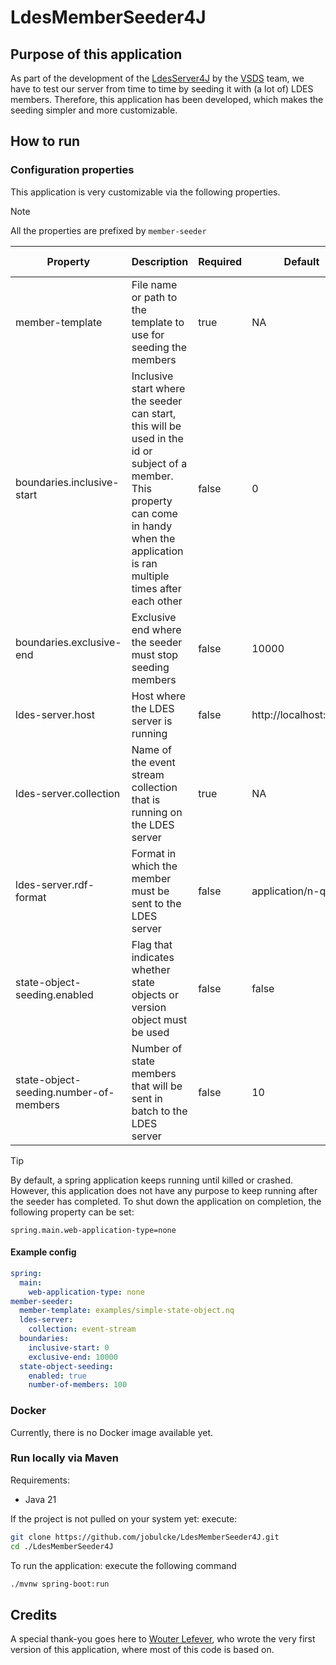 # LdesMemberSeeder4J

## Purpose of this application

As part of the development of the [LdesServer4J](https://github.com/Informatievlaanderen/VSDS-LDESServer4J) by
the [VSDS](https://www.vlaanderen.be/digitaal-vlaanderen/onze-oplossingen/vlaamse-smart-data-space) team, we have to
test our server from time to time by seeding it with (a lot of) LDES members. Therefore, this application has been
developed, which makes the seeding simpler and more customizable.

## How to run

### Configuration properties

This application is very customizable via the following properties.

> [!NOTE]
> All the properties are prefixed by `member-seeder`

| Property                               | Description                                                                                                                                                                                 | Required | Default               | Example               | Supported values                    |
|----------------------------------------|---------------------------------------------------------------------------------------------------------------------------------------------------------------------------------------------|----------|-----------------------|-----------------------|-------------------------------------|
| member-template                        | File name or path to the template to use for seeding the members                                                                                                                            | true     | NA                    | example-member.ttl    | Relative and absolute file paths    |
| boundaries.inclusive-start             | Inclusive start where the seeder can start, this will be used in the id or subject of a member. This property can come in handy when the application is ran multiple times after each other | false    | 0                     | 100                   | Integer value                       |
| boundaries.exclusive-end               | Exclusive end where the seeder must stop seeding members                                                                                                                                    | false    | 10000                 | 2000                  | Integer value                       |
| ldes-server.host                       | Host where the LDES server is running                                                                                                                                                       | false    | http://localhost:8080 | http://localhost:8080 | HTTP and HTTPS URLs                 |
| ldes-server.collection                 | Name of the event stream collection that is running on the LDES server                                                                                                                      | true     | NA                    | event-stream          | String                              |
| ldes-server.rdf-format                 | Format in which the member must be sent to the LDES server                                                                                                                                  | false    | application/n-quads   | text/turtle           | Any type supported by [Apache Jena] |
| state-object-seeding.enabled           | Flag that indicates whether state objects or version object must be used                                                                                                                    | false    | false                 | true                  | Boolean value                       |
| state-object-seeding.number-of-members | Number of state members that will be sent in batch to the LDES server                                                                                                                       | false    | 10                    | 25                    | Integer value                       |

> [!TIP]
> By default, a spring application keeps running until killed or crashed. However, this application does not have any
> purpose to keep running after the seeder has completed. To shut down the application on completion, the following
> property can be set:
> ```properties
> spring.main.web-application-type=none
> ```

#### Example config

```yaml
spring:
  main:
    web-application-type: none
member-seeder:
  member-template: examples/simple-state-object.nq
  ldes-server:
    collection: event-stream
  boundaries:
    inclusive-start: 0
    exclusive-end: 10000
  state-object-seeding:
    enabled: true
    number-of-members: 100
```

### Docker

Currently, there is no Docker image available yet.

### Run locally via Maven

Requirements:

- Java 21

If the project is not pulled on your system yet: execute:

```bash
git clone https://github.com/jobulcke/LdesMemberSeeder4J.git
cd ./LdesMemberSeeder4J
```

To run the application: execute the following command

```bash
./mvnw spring-boot:run
```

## Credits

A special thank-you goes here to [Wouter Lefever](https://github.com/Lefeverw), who wrote the very first version of this
application, where most of this code is based on.

[Apache Jena]: https://jena.apache.org/documentation/io/rdf-input.html#determining-the-rdf-syntax